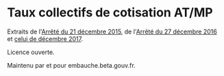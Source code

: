 # Taux collectifs de cotisation AT/MP

Extraits de l'[Arrêté du 21 décembre 2015](https://www.legifrance.gouv.fr/affichTexte.do?cidTexte=JORFTEXT000031665215), de l'[Arrêté du 27 décembre 2016](https://www.legifrance.gouv.fr/eli/arrete/2016/12/27/AFSS1636408A/jo) et [celui de décembre 2017](https://www.legifrance.gouv.fr/affichTexte.do?cidTexte=JORFTEXT000036341681&dateTexte=&categorieLien=id). 

Licence ouverte.

Maintenu par et pour embauche.beta.gouv.fr.
